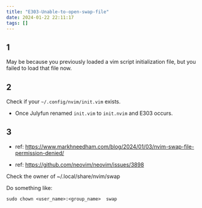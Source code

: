 ```yaml
---
title: "E303-Unable-to-open-swap-file"
date: 2024-01-22 22:11:17
tags: []
---
```

## 1

May be because you previously loaded a vim script initialization file, but you failed to load that file now.

## 2

Check if your `~/.config/nvim/init.vim` exists.

- Once Julyfun renamed `init.vim` to `init.nvim` and E303 occurs.

## 3

- ref: https://www.markhneedham.com/blog/2024/01/03/nvim-swap-file-permission-denied/

- ref: https://github.com/neovim/neovim/issues/3898

Check the owner of ~/.local/share/nvim/swap

Do something like:

```
sudo chown <user_name>:<group_name>  swap
```

